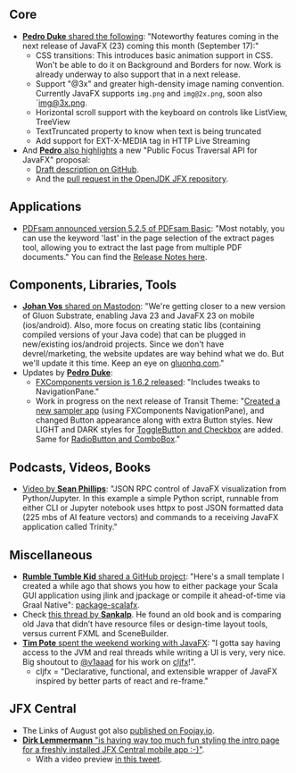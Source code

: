 ## Core

* [**Pedro Duke** shared the following](https://x.com/P_Duke/status/1830644652287926277): "Noteworthy features coming in the next release of JavaFX (23) coming this month (September 17):"
  * CSS transitions: This introduces basic animation support in CSS. Won't be able to do it on Background and Borders for now. Work is already underway to also support that in a next release.
  * Support "@3x" and greater high-density image naming convention. Currently JavaFX supports `img.png` and `img@2x.png`, soon also `img@3x.png.
  * Horizontal scroll support with the keyboard on controls like ListView, TreeView
  * TextTruncated property to know when text is being truncated
  * Add support for EXT-X-MEDIA tag in HTTP Live Streaming
* And [**Pedro** also highlights](https://x.com/P_Duke/status/1831373478806667774) a new "Public Focus Traversal API for JavaFX" proposal:
  * [Draft description on GitHub](https://github.com/andy-goryachev-oracle/Test/blob/main/doc/FocusTraversal/FocusTraversal.md).
  * And the [pull request in the OpenJDK JFX repository](https://github.com/openjdk/jfx/pull/1555).
    
## Applications

*  [PDFsam announced version 5.2.5 of PDFsam Basic](https://x.com/PDFsamOSS/status/1826188220570226707): "Most notably, you can use the keyword 'last' in the page selection of the extract pages tool, allowing you to extract the last page from multiple PDF documents." You can find the [Release Notes here](https://t.co/R3sf3sVdRh).

## Components, Libraries, Tools

* [**Johan Vos** shared on Mastodon](https://mastodon.social/@johanvos/113085258956232434): "We're getting closer to a new version of Gluon Substrate, enabling Java 23 and JavaFX 23 on mobile (ios/android). Also, more focus on creating static libs  (containing compiled versions of your Java code) that can be plugged in new/existing ios/android projects. Since we don't have devrel/marketing, the website updates are way behind what we do. But we'll update it this time. Keep an eye on [gluonhq.com](https://gluonhq.com)."
* Updates by [**Pedro Duke**](https://x.com/P_Duke):
  * [FXComponents version is 1.6.2 released](https://x.com/P_Duke/status/1828096262228648294): "Includes tweaks to NavigationPane."
  * Work in progress on the next release of Transit Theme: "[Created a new sampler app](https://x.com/P_Duke/status/1819356682457137601) (using FXComponents NavigationPane), and changed Button appearance along with extra Button styles. New LIGHT and DARK styles for [ToggleButton and Checkbox](https://x.com/P_Duke/status/1829148999825404359) are added. Same for [RadioButton and ComboBox](https://x.com/P_Duke/status/1830998729123311908)."

## Podcasts, Videos, Books

* [Video by **Sean Phillips**](https://www.youtube.com/watch?v=ccvhOEXtqJ4): "JSON RPC control of JavaFX visualization from Python/Jupyter. In this example a simple Python script, runnable from either CLI or Jupyter notebook uses httpx to post JSON formatted data (225 mbs of AI feature vectors) and commands to a receiving JavaFX application called Trinity."

## Miscellaneous

* [**Rumble Tumble Kid** shared a GitHub project](https://x.com/rumbletumblekid/status/1829538211846357065): "Here's a small template I created a while ago that shows you how to either package your Scala GUI application using jlink and jpackage or compile it ahead-of-time via Graal Native": [package-scalafx](https://github.com/RumbleTumbleKid/package-scalafx). 
* Check [this thread by **Sankalp**](https://twitter.com/Sankalp0704/status/1831374170195947685). He found an old book and is comparing old Java that didn’t have resource files or design-time layout tools, versus current FXML and SceneBuilder.
* [**Tim Pote** spent the weekend working with JavaFX](https://twitter.com/potetm/status/1830966979332620442): "I gotta say having access to the JVM and real threads while writing a UI is very, very nice. Big shoutout to [@v1aaad](https://twitter.com/v1aaad) for his work on [cljfx](https://github.com/cljfx/cljfx)!". 
  * cljfx = "Declarative, functional, and extensible wrapper of JavaFX inspired by better parts of react and re-frame."

## JFX Central

* The Links of August got also [published on Foojay.io](https://foojay.io/today/javafx-links-of-august-2024/).
* [**Dirk Lemmermann** "is having way too much fun styling the intro page for a freshly installed JFX Central
    mobile app :-)"](https://x.com/dlemmermann/status/1831367446131044553).
  * With a video preview [in this tweet](https://x.com/dlemmermann/status/1831649178440630603).

